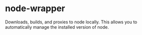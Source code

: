 node-wrapper
============

Downloads, builds, and proxies to node locally.  This allows you to automatically manage the installed version of node.
